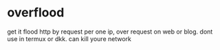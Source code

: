 # overflood
get it flood http by request per one ip,  over request on web or blog. dont use in termux or dkk. can kill youre network
